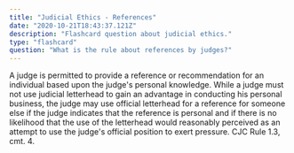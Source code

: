 ```yaml
---
title: "Judicial Ethics - References"
date: "2020-10-21T18:43:37.121Z"
description: "Flashcard question about judicial ethics."
type: "flashcard"
question: "What is the rule about references by judges?"
---
```


A judge is permitted to provide a reference or recommendation for an individual based upon the judge's personal knowledge. While a judge must not use judicial letterhead to gain an advantage in conducting his personal business, the judge may use official letterhead for a reference for someone else if the judge indicates that the reference is personal and if there is no likelihood that the use of the letterhead would reasonably perceived as an attempt to use the judge's official position to exert pressure. CJC Rule 1.3, cmt. 4.